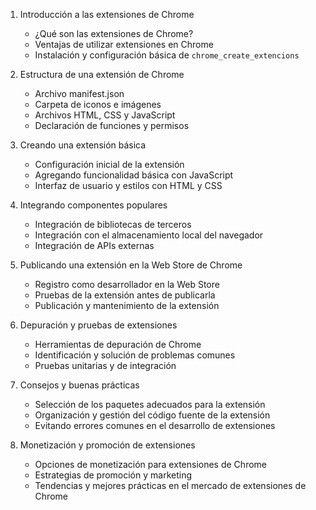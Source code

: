 1. Introducción a las extensiones de Chrome
   - ¿Qué son las extensiones de Chrome?
   - Ventajas de utilizar extensiones en Chrome
   - Instalación y configuración básica de `chrome_create_extencions`

2. Estructura de una extensión de Chrome
   - Archivo manifest.json
   - Carpeta de iconos e imágenes
   - Archivos HTML, CSS y JavaScript
   - Declaración de funciones y permisos

3. Creando una extensión básica
   - Configuración inicial de la extensión
   - Agregando funcionalidad básica con JavaScript
   - Interfaz de usuario y estilos con HTML y CSS

4. Integrando componentes populares
   - Integración de bibliotecas de terceros
   - Integración con el almacenamiento local del navegador
   - Integración de APIs externas

5. Publicando una extensión en la Web Store de Chrome
   - Registro como desarrollador en la Web Store
   - Pruebas de la extensión antes de publicarla
   - Publicación y mantenimiento de la extensión

6. Depuración y pruebas de extensiones
   - Herramientas de depuración de Chrome
   - Identificación y solución de problemas comunes
   - Pruebas unitarias y de integración

7. Consejos y buenas prácticas
   - Selección de los paquetes adecuados para la extensión
   - Organización y gestión del código fuente de la extensión
   - Evitando errores comunes en el desarrollo de extensiones

8. Monetización y promoción de extensiones
   - Opciones de monetización para extensiones de Chrome
   - Estrategias de promoción y marketing
   - Tendencias y mejores prácticas en el mercado de extensiones de Chrome